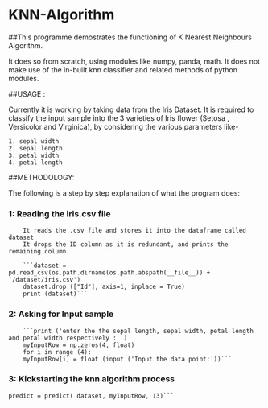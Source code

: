 # KNN-Algorithm

##This programme demostrates the functioning of K Nearest Neighbours Algorithm. 

It does so from scratch, using modules like numpy, panda, math. It does not make use of the in-built knn classifier and related methods of python modules.

##USAGE :

Currently it is working by taking data from the Iris Dataset. It is required to classify the input sample into the 3 varieties of Iris flower (Setosa , Versicolor and Virginica), by considering the various parameters like-

    1. sepal width 
    2. sepal length 
    3. petal width 
    4. petal length 

##METHODOLOGY:

The following is a step by step explanation of what the program does:

### 1: Reading the iris.csv file
        It reads the .csv file and stores it into the dataframe called dataset
        It drops the ID column as it is redundant, and prints the remaining column.

        ```dataset = pd.read_csv(os.path.dirname(os.path.abspath(__file__)) + '/dataset/iris.csv')
        dataset.drop (["Id"], axis=1, inplace = True)
        print (dataset)```

### 2: Asking for Input sample 

        ```print ('enter the the sepal length, sepal width, petal length and petal width respectively : ')
        myInputRow = np.zeros(4, float)
        for i in range (4):
        myInputRow[i] = float (input ('Input the data point:'))```

### 3: Kickstarting the knn algorithm process

```print(myInputRow)
predict = predict( dataset, myInputRow, 13)```



